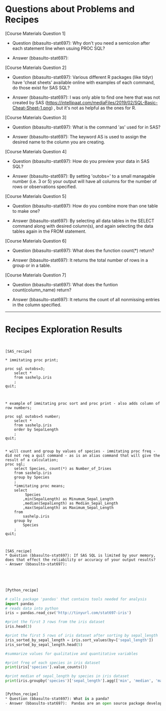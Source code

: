 
# Questions about Problems and Recipes



[Course Materials Question 1] 
* Question (bbasulto-stat697): Why don't you need a semicolon after each statement line when usuing PROC SQL? 
- Answer (bbasulto-stat697): 
	
[Course Materials Question 2] 
* Question (bbasulto-stat697): Various different R packages (like tidyr) have 'cheat sheets' available online with examples of each command, do those exist for SAS SQL?
- Answer (bbasulto-stat697): I was only able to find one here that was not created by SAS (https://intellipaat.com/mediaFiles/2019/02/SQL-Basic-Cheat-Sheet-1.png) , but it's not as helpful as the ones for R.
	
[Course Materials Question 3] 
* Question (bbasulto-stat697): What is the command 'as' used for in SAS? 
- Answer (bbasulto-stat697): The keyword AS is used to assign the desired name to the column you are creating.
	
[Course Materials Question 4] 
* Question (bbasulto-stat697): How do you preview your data in SAS SQL?
- Answer (bbasulto-stat697): By setting 'outobs=' to a small managable number (i.e. 3 or 5) your output will have all columns for the number of rows or observations specified.

[Course Materials Question 5] 
* Question (bbasulto-stat697): How do you combine more than one table to make one?
- Answer (bbasulto-stat697): By selecting all data tables in the SELECT command along with desired column(s), and again selecting the data tables again in the FROM statement.

[Course Materials Question 6] 
* Question (bbasulto-stat697): What does the function count(*) return?
- Answer (bbasulto-stat697): It returns the total number of rows in a group or in a table.

[Course Materials Question 7] 
* Question (bbasulto-stat697): What does the funtion count(column_name) return?
- Answer (bbasulto-stat697): It returns the count of all nonmissing entries in the column specified.



***



# Recipes Exploration Results



```SAS


[SAS_recipe] 

* immitating proc print;

proc sql outobs=3;
    select *
    from sashelp.iris
    ;
quit;



* example of immitating proc sort and proc print - also adds column of row numbers;

proc sql outobs=5 number;
    select *
    from sashelp.iris
    order by SepalLength
    ;
quit;


* will count and group by values of species - immitating proc freq - did not req a quit command - as is an alias command that will give the result of a calculation;
proc sql;
    select Species, count(*) as Number_of_Irises
    from sashelp.iris
    group by Species
    ;
    *immitating proc means;
    select
         Species
        ,min(SepalLength) as Minumum_Sepal_Length
        ,median(SepalLength) as Median_Sepal_Length
        ,max(SepalLength) as Maximum_Sepal_Length
    from
        sashelp.iris
    group by 
        Species
    ;
quit;



[SAS_recipe]
* Question (bbasulto-stat697): If SAS SQL is limited by your memory, does that effect the reliability or accuracy of your output results?
- Answer (bbasulto-stat697): 



```



```Python


[Python_recipe]

# calls package 'pandas' that contains tools needed for analysis
import pandas
# reads data into python
iris = pandas.read_csv('http://tinyurl.com/stat697-iris')

#print the first 3 rows from the iris dataset
iris.head(3)

#print the first 5 rows of iris dataset after sorting by sepal_length
iris_sorted_by_sepal_length = iris.sort_values(by=['sepal_length'])
iris_sorted_by_sepal_length.head(5)

#summarize values for qualitative and quantitative variables

#print freq of each species in iris dataset
print(iris['species'].value_counts())

#print median of sepal_length by species in iris dataset
print(iris.groupby('species')['sepal_length'].agg(['min', 'median', 'max']))


[Python_recipe]
* Question (bbasulto-stat697): What is a panda?
- Answer (bbasulto-stat697):  Pandas are an open source package developed for Python that contains tool for data analysis and manipulation. 




```

